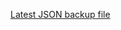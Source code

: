 [Latest JSON backup file](https://raw.githubusercontent.com/thejohnsmith/stylebot_backup/main/backup_latest.json)
